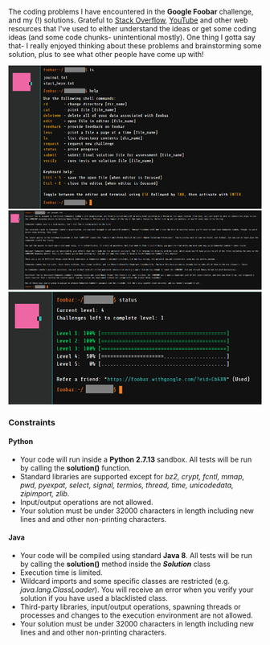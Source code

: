 The coding problems I have encountered in the **Google Foobar** challenge, and my (!) solutions. Grateful to [Stack Overflow](https://stackoverflow.com/), [YouTube](https://youtube.com/) and other web resources that I've used to either understand the ideas or get some coding ideas (and some code chunks- unintentional mostly). One thing I gotta say that- I really enjoyed thinking about these problems and brainstorming some solution, plus to see what other people have come up with!

![Foobar window](https://github.com/dhruba018/Google_Foobar/blob/master/Figures/foobar_window.png)
![Foobar journal](https://github.com/dhruba018/Google_Foobar/blob/master/Figures/foobar_journal41.png)
![Foobar progress](https://github.com/dhruba018/Google_Foobar/blob/master/Figures/foobar_progress41.png)

### Constraints
#### Python
* Your code will run inside a **Python 2.7.13** sandbox. All tests will be run by calling the **solution()** function.  
* Standard libraries are supported except for _bz2, crypt, fcntl, mmap, pwd, pyexpat, select, signal, termios, thread, time, unicodedata, zipimport, zlib_.  
* Input/output operations are not allowed.  
* Your solution must be under 32000 characters in length including new lines and and other non-printing characters.  

#### Java
* Your code will be compiled using standard **Java 8**. All tests will be run by calling the **solution()** method inside the **_Solution_** class  
* Execution time is limited.  
* Wildcard imports and some specific classes are restricted (e.g. _java.lang.ClassLoader_). You will receive an error when you verify your solution if you have used a blacklisted class.  
* Third-party libraries, input/output operations, spawning threads or processes and changes to the execution environment are not allowed.  
* Your solution must be under 32000 characters in length including new lines and and other non-printing characters.  

